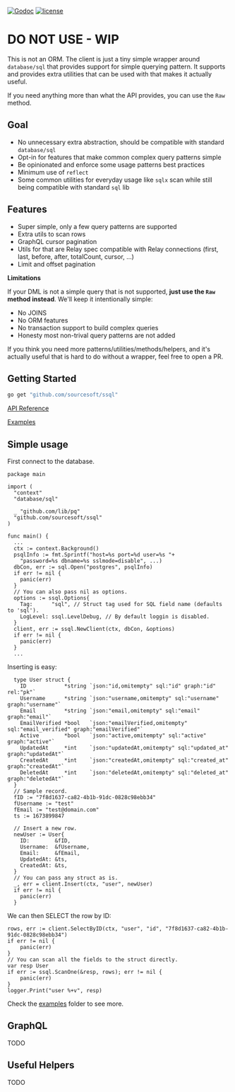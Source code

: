 [![Godoc](http://img.shields.io/badge/godoc-reference-blue.svg?style=flat)](https://godoc.org/github.com/sourcesoft/ssql) [![license](http://img.shields.io/badge/license-MIT-red.svg?style=flat)](https://raw.githubusercontent.com/sourcesoft/ssql/main/LICENSE)

# **DO NOT USE - WIP**

This is not an ORM. The client is just a tiny simple wrapper around `database/sql`
that provides support for simple querying pattern. It supports and provides
extra utilities that can be used with that makes it actually useful.

If you need anything more than what the API provides, you can use the `Raw` method.

## Goal

- No unnecessary extra abstraction, should be compatible with standard `database/sql`
- Opt-in for features that make common complex query patterns simple
- Be opinionated and enforce some usage patterns best practices
- Minimum use of `reflect`
- Some common utilities for everyday usage like `sqlx` scan
while still being compatible with standard `sql` lib

## Features

- Super simple, only a few query patterns are supported
- Extra utils to scan rows
- GraphQL cursor pagination
- Utils for that are Relay spec compatible with Relay connections (first, last, before, after, totalCount, cursor, ...)
- Limit and offset pagination

**Limitations**

If your DML is not a simple query that is not supported, **just use the `Raw` method instead**. 
We'll keep it intentionally simple:

- No JOINS
- No ORM features
- No transaction support to build complex queries
- Honesty most non-trival query patterns are not added 

If you think you need more patterns/utilities/methods/helpers, and it's actually useful that is hard to do
without a wrapper, feel free to open a PR.

## Getting Started

```bash
go get "github.com/sourcesoft/ssql"
```

[API Reference](https://pkg.go.dev/github.com/sourcesoft/ssql)

[Examples](https://github.com/sourcesoft/ssql/tree/main/_examples)

## Simple usage

First connect to the database.

```golang
package main

import (
  "context"
  "database/sql"

  _ "github.com/lib/pq"
  "github.com/sourcesoft/ssql"
)

func main() {
  ...
  ctx := context.Background()
  psqlInfo := fmt.Sprintf("host=%s port=%d user=%s "+
    "password=%s dbname=%s sslmode=disable", ...)
  dbCon, err := sql.Open("postgres", psqlInfo)
  if err != nil {
    panic(err)
  }
  // You can also pass nil as options.
  options := ssql.Options{
    Tag:      "sql", // Struct tag used for SQL field name (defaults to 'sql').
    LogLevel: ssql.LevelDebug, // By default loggin is disabled.
  }
  client, err := ssql.NewClient(ctx, dbCon, &options)
  if err != nil {
    panic(err)
  }
  ...
```

Inserting is easy:

```golang
  type User struct {
    ID            *string `json:"id,omitempty" sql:"id" graph:"id" rel:"pk"`
    Username      *string `json:"username,omitempty" sql:"username" graph:"username"`
    Email         *string `json:"email,omitempty" sql:"email" graph:"email"`
    EmailVerified *bool   `json:"emailVerified,omitempty" sql:"email_verified" graph:"emailVerified"`
    Active        *bool   `json:"active,omitempty" sql:"active" graph:"active"`
    UpdatedAt     *int    `json:"updatedAt,omitempty" sql:"updated_at" graph:"updatedAt"`
    CreatedAt     *int    `json:"createdAt,omitempty" sql:"created_at" graph:"createdAt"`
    DeletedAt     *int    `json:"deletedAt,omitempty" sql:"deleted_at" graph:"deletedAt"`
  }  
  // Sample record.
  fID := "7f8d1637-ca82-4b1b-91dc-0828c98ebb34"
  fUsername := "test"
  fEmail := "test@domain.com"
  ts := 1673899847

  // Insert a new row.
  newUser := User{
    ID:        &fID,
    Username:  &fUsername,
    Email:     &fEmail,
    UpdatedAt: &ts,
    CreatedAt: &ts,
  }
  // You can pass any struct as is.
  _, err = client.Insert(ctx, "user", newUser)
  if err != nil {
    panic(err)
  }

```

We can then SELECT the row by ID:

```golang
rows, err := client.SelectByID(ctx, "user", "id", "7f8d1637-ca82-4b1b-91dc-0828c98ebb34")
if err != nil {
	panic(err)
}
// You can scan all the fields to the struct directly.
var resp User
if err := ssql.ScanOne(&resp, rows); err != nil {
	panic(err)
}
logger.Print("user %+v", resp)
```

Check the [examples](https://github.com/sourcesoft/ssql/tree/main/_examples) folder to see more.

## GraphQL

TODO

## Useful Helpers

TODO
